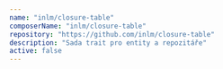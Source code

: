 ```yaml
---
name: "inlm/closure-table"
composerName: "inlm/closure-table"
repository: "https://github.com/inlm/closure-table"
description: "Sada trait pro entity a repozitáře"
active: false
---
```

